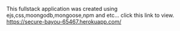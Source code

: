 This fullstack application was created using ejs,css,moongodb,mongoose,npm and etc...
click this link to view.  https://secure-bayou-65467.herokuapp.com/
